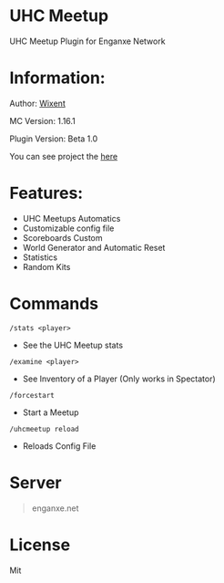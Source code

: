# UHC Meetup
UHC Meetup Plugin for Enganxe Network
# Information:
Author: [Wixent](https://twitter.com/wixqnt)

MC Version: 1.16.1

Plugin Version: Beta 1.0

You can see project the [here](https://github.com/users/Wixent/projects/3)

# Features:
 - UHC Meetups Automatics
 - Customizable config file
 - Scoreboards Custom
 - World Generator and Automatic Reset
 - Statistics
 - Random Kits
 
# Commands

```/stats <player>```
- See the UHC Meetup stats

```/examine <player>```
- See Inventory of a Player (Only works in Spectator)

```/forcestart```
- Start a Meetup

```/uhcmeetup reload```
- Reloads Config File


# Server

> enganxe.net


# License

Mit
